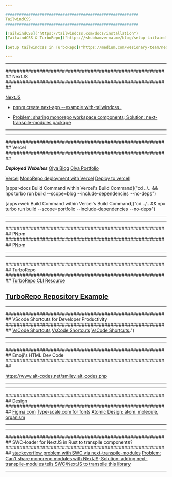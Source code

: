 ```yaml
---

##########################################################
TailwindCSS
##########################################################

[TailwindCSS]("https://tailwindcss.com/docs/installation")
[TailwindCSS & TurboRepo]("https://shubhamverma.me/blog/setup-tailwind-css-with-turborepo")

[Setup tailwindcss in TurboRepo]("https://medium.com/wesionary-team/next-js-in-turborepo-with-chakra-ui-tailwindcss-6671e6cf730d")

---
```


---

##########################################################
NextJS
##########################################################

[NextJS]("https://nextjs.org/docs/getting-started")

- [pnpm create next-app --example with-tailwindcss .]("https://github.com/vercel/next.js/tree/canary/examples/with-tailwindcss")

- [Problem: sharing monorepo workspace components; Solution: next-transpile-modules package]("https://dailydevsblog.com/troubleshoot/resolved-turborepo-library-consuming-another-library-you-may-need-an-appropriate-loader-to-handle-this-file-type-189221/")

---

---

##########################################################
Vercel
##########################################################

**_Deployed Websites_**
[Olya Blog]("https://olya-blog.vercel.app/")
[Olya Portfolio]("https://olya-portfolio.vercel.app/")

[Vercel]("https://vercel.com/docs/concepts/monorepos/turborepo")
[MonoRepo deployment with Vercel]("https://vercel.com/blog/monorepos")
[Deploy to vercel]("https://www.youtube.com/watch?v=_sB2E1XnzOY")

[apps>docs Build Command within Vercel's Build Command]("cd ../.. && npx turbo run build --scope=blog --include-dependencies --no-deps")

[apps>web Build Command within Vercel's Build Command]("cd ../.. && npx turbo run build --scope=portfolio --include-dependencies --no-deps")

---

---

##########################################################
PNpm
##########################################################
[PNpm]("https://pnpm.io/workspaces")

---

---

##########################################################
TurboRepo
##########################################################
[TurboRepo CLI Resource]("https://turborepo.org/docs/reference/command-line-reference")

## [TurboRepo Repository Example]("https://github.com/mnismt/turborepo-pnpm-example/blob/main/package.json")

---

##########################################################
VScode Shortcuts for Developer Productivity
##########################################################
[VsCode Shortcuts]("https://code.visualstudio.com/docs/editor/codebasics#:~:text=VS%20Code%20supports%20multiple%20cursors,insert%20cursors%20below%20or%20above.")
[VsCode Shortcuts]("https://owenconti.com/posts/5-keyboard-shortcuts-to-navigate-your-code-faster")
[VsCode Shortcuts]("https://blog.logrocket.com/learn-these-keyboard-shortcuts-to-become-a-vs-code-ninja/#:~:text=You%20can%20switch%20between%20views,page%20up%20%2F%20page%20down%20).")

---

---

##########################################################
Emoji's HTML Dev Code
##########################################################

https://www.alt-codes.net/smiley_alt_codes.php

---

---

##########################################################
Design
##########################################################
[Figma.com]("https://www.figma.com/")
[Type-scale.com for fonts]("https://type-scale.com/")
[Atomic Design: atom, molecule, organism]("")

---

---

##########################################################
SWC-loader for NextJS in Rust to transpile components?
##########################################################
[stackoverflow problem with SWC via next-transpile-modules]("https://stackoverflow.com/questions/70635365/how-to-transpile-node-modules-with-turborepo-and-swc")
[Problem: Can't share monorepo modules with NextJS; Solution: adding next-transpile-modules tells SWC/NextJS to transpile this library]("https://dailydevsblog.com/troubleshoot/resolved-turborepo-library-consuming-another-library-you-may-need-an-appropriate-loader-to-handle-this-file-type-189221/")

---
